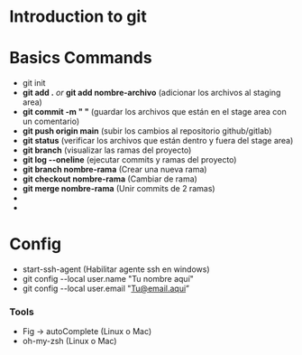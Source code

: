 # Introduction to git

# Basics Commands

- git init
- <strong>git add .</strong> <i>or</i> <strong>git add nombre-archivo</strong> (adicionar los archivos al staging area)
- <strong>git commit -m " "</strong> (guardar los archivos que están en el stage area con un comentario)
- <strong>git push origin main</strong> (subir los cambios al repositorio github/gitlab)
- <strong>git status</strong> (verificar los archivos que están dentro y fuera del stage area)
- <strong>git branch</strong> (visualizar las ramas del proyecto)
- <strong>git log --oneline</strong> (ejecutar commits y ramas del proyecto)
- <strong>git branch nombre-rama</strong> (Crear una nueva rama)
- <strong>git checkout nombre-rama</strong> (Cambiar de rama)
- <strong>git merge nombre-rama</strong> (Unir commits de 2 ramas)
- <strong></strong>
- <strong></strong>

# Config

- start-ssh-agent (Habilitar agente ssh en windows)
- git config --local user.name "Tu nombre aquí"
- git config --local user.email "Tu@email.aqui”

### Tools

- Fig -> autoComplete (Linux o Mac)
- oh-my-zsh (Linux o Mac)